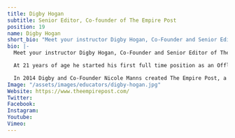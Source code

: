 ```yaml
---
title: Digby Hogan
subtitle: Senior Editor, Co-founder of The Empire Post
position: 19
name: Digby Hogan
short_bio: "Meet your instructor Digby Hogan, Co-Founder and Senior Editor of The Empire Post. With an incredibly strong work ethic and a love for all things film making, Digby has been working in Film & TV since his late teens."
bio: |-
  Meet your instructor Digby Hogan, Co-Founder and Senior Editor of The Empire Post. With an incredibly strong work ethic and a love for all things film making, Digby has been working in Film & TV since his late teens.

  At 21 years of age he started his first full time position as an Offline Editor at Cutting Edge Brisbane and since then has developed his skills as a Senior Editor and Motion Graphics Artist. In 2013 Digby established himself as a highly regarded freelance editor, traveling across Australia and internationally editing all type of projects. From TVCs, to Feature Films and documentaries, Digby has experience across multiple platforms and multiple softwares.

  In 2014 Digby and Co-Founder Nicole Manns created The Empire Post, a boutique post facility based around a collective of young creatives. Growing from strength to strength, the natural progression was to add an online learning platform to their offering. Built to empower and upskill other creatives and businesses alike to tell their story! Cue Empire Online.
Image: "/assets/images/educators/digby-hogan.jpg"
Website: https://www.theempirepost.com/
Twitter: 
Facebook: 
Instagram: 
Youtube: 
Vimeo: 
---
```


